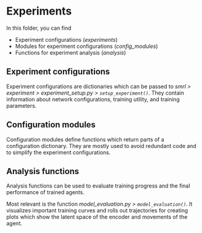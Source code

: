 # Experiments

In this folder, you can find 

- Experiment configurations (*experiments*)
- Modules for experiment configurations (*config_modules*)
- Functions for experiment analysis (*analysis*)

## Experiment configurations
Experiment configurations are dictionaries which can be passed to *smrl > experiment > experiment_setup.py > ``setup_experiment()``*. They contain information about network configurations, training utility, and training parameters.

## Configuration modules
Configuration modules define functions which return parts of a configuration dictionary. They are mostly used to avoid redundant code and to simplify the experiment configurations.

## Analysis functions
Analysis functions can be used to evaluate training progress and the final performance of trained agents. 

Most relevant is the function *model_evaluation.py > ``model_evaluation()``*. It visualizes important training curves and rolls out trajectories for creating plots which show the latent space of the encoder and movements of the agent.